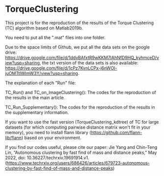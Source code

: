 # TorqueClustering

This project is for the reproduction of the results of the Torque Clustering (TC) algorithm based on Matlab2019b.

You need to put all the ".mat" files into one folder.

Due to the space limits of Github, we put all the data sets on the google drive: https://drive.google.com/file/d/1ddvBAfxtR9wKKM7IAhNfD9HQ_kyhmceD/view?usp=sharing, the txt version of the data sets is also available: https://drive.google.com/file/d/1cPz7KvnLCPx-j6nWOl-juOMTtIWlmW3Y/view?usp=sharing.

The explanation of each "Run" file:

TC_Run() and TC_on_ImageClustering(): The codes for the reproduction of the results in the main article.

TC_Run_Supplementary(): The codes for the reproduction of the results in the supplementary information.

If you want to use the fast version (TorqueClustering_kdtree) of TC for large datasets (for which computing pairwise distance matrix won't fit in your memory), you need to install flann library (https://github.com/flann-lib/flann) based on your environment.

If you find our codes useful, please cite our paper: Jie Yang and Chin-Teng Lin, “Autonomous clustering by fast find of mass and distance peaks,” May 2022, doi: 10.36227/techrxiv.19691914.v1. (https://www.techrxiv.org/users/686426/articles/679723-autonomous-clustering-by-fast-find-of-mass-and-distance-peaks)

